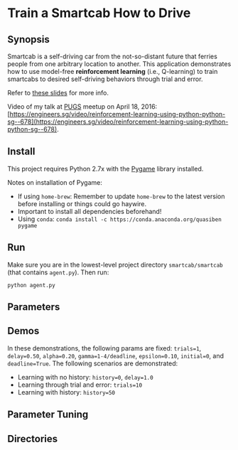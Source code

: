 # Train a Smartcab How to Drive

## Synopsis
Smartcab is a self-driving car from the not-so-distant future that ferries people from one arbitrary location to another. This application demonstrates how to use model-free **reinforcement learning** (i.e., Q-learning) to train smartcabs to desired self-driving behaviors through trial and error.

Refer to [these slides](https://docs.google.com/presentation/d/1fJPmHzDFc9SYykhgZIRH-ZovdRat6cHJOBNG4CzTA60/edit?usp=sharing) for more info.

Video of my talk at [PUGS](http://pugs.org.sg/) meetup on April 18, 2016: [https://engineers.sg/video/reinforcement-learning-using-python-python-sg--678](https://engineers.sg/video/reinforcement-learning-using-python-python-sg--678).

## Install

This project requires Python 2.7x with the [Pygame](https://www.pygame.org/wiki/GettingStarted) library installed.

Notes on installation of Pygame:
- If using `home-brew`: Remember to update `home-brew` to the latest version before installing or things could go haywire.
- Important to install all dependencies beforehand!
- Using `conda`: `conda install -c https://conda.anaconda.org/quasiben pygame`

## Run

Make sure you are in the lowest-level project directory `smartcab/smartcab` (that contains `agent.py`). Then run:

```python agent.py```

## Parameters


## Demos

In these demonstrations, the following params are fixed: `trials=1`, `delay=0.50`, `alpha=0.20`, `gamma=1-4/deadline`, `epsilon=0.10`, `initial=0`, and `deadline=True`. The following scenarios are demonstrated:
- Learning with no history: `history=0`, `delay=1.0`
- Learning through trial and error: `trials=10`
- Learning with history: `history=50`

## Parameter Tuning


## Directories

